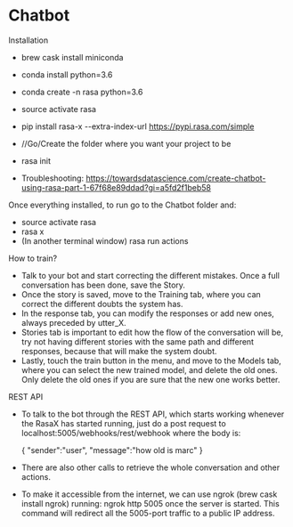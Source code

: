 # Chatbot


Installation
- brew cask install miniconda
- conda install python=3.6
- conda create -n rasa python=3.6
- source activate rasa
- pip install rasa-x --extra-index-url https://pypi.rasa.com/simple
- //Go/Create the folder where you want your project to be
- rasa init

- Troubleshooting: https://towardsdatascience.com/create-chatbot-using-rasa-part-1-67f68e89ddad?gi=a5fd2f1beb58

Once everything installed, to run go to the Chatbot folder and:
- source activate rasa
- rasa x
- (In another terminal window) rasa run actions

How to train?
- Talk to your bot and start correcting the different mistakes. Once a full conversation has been done, save the Story.
- Once the story is saved, move to the Training tab, where you can correct the different doubts the system has.
- In the response tab, you can modify the responses or add new ones, always preceded by utter_X.
- Stories tab is important to edit how the flow of the conversation will be, try not having different stories with the same path and different responses, because that will make the system doubt.
- Lastly, touch the train button in the menu, and move to the Models tab, where you can select the new trained model, and delete the old ones. Only delete the old ones if you are sure that the new one works better.

REST API
- To talk to the bot through the REST API, which starts working whenever the RasaX has started running, just do a post request to localhost:5005/webhooks/rest/webhook where the body is:

  {
    "sender":"user",
    "message":"how old is marc"
  }

- There are also other calls to retrieve the whole conversation and other actions.

- To make it accessible from the internet, we can use ngrok (brew cask install ngrok) running: ngrok http 5005 once the server is started. This command will redirect all the 5005-port traffic to a public IP address.
